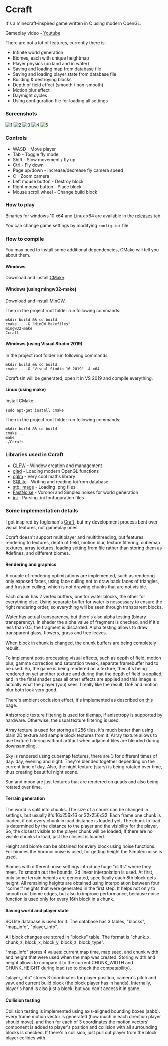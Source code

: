 # Ccraft

It's a minecraft-inspired game written in C using modern OpenGL.

Gameplay video - [Youtube](https://www.youtube.com/watch?v=BgpsSmIqFEc)

There are not a lot of features, currently there is:

* Infinite world generation
* Biomes, each with unique heightmap
* Player physics (on land and in water)
* Saving and loading map from database file
* Saving and loading player state from database file
* Building & destroying blocks
* Depth of field effect (smooth / non-smooth)
* Motion blur effect
* Day/night cycles
* Using configuration file for loading all settings

### Screenshots

![1](https://github.com/Winter091/Ccraft/blob/main/screenshots/biomes.png)
![2](https://github.com/Winter091/Ccraft/blob/main/screenshots/morning.png)
![3](https://github.com/Winter091/Ccraft/blob/main/screenshots/forest.png)
![4](https://github.com/Winter091/Ccraft/blob/main/screenshots/mountains.png)
![5](https://github.com/Winter091/Ccraft/blob/main/screenshots/night-2.png)

### Controls

* WASD               - Move player
* Tab                - Toggle fly mode
* Shift              - Slow movement / fly up
* Ctrl               - Fly down
* Page up/down       - Increase/decrease fly camera speed
* C                  - Zoom camera
* Left mouse button  - Destroy block
* Right mouse button - Place block
* Mouse scroll wheel - Change build block

### How to play

Binaries for windows 10 x64 and Linux x64 are available in the [releases](https://github.com/Winter091/Ccraft/releases) tab.

You can change game settings by modifying `config.ini` file.

### How to compile

You may need to install some additional dependencies, CMake will tell you about them.

#### Windows

Download and install [CMake](https://cmake.org/download/).

#### Windows (using mingw32-make)

Download and install [MinGW](https://sourceforge.net/projects/mingw-w64/).

Then in the project root folder run following commands:

    mkdir build && cd build
    cmake .. -G "MinGW Makefiles"
    mingw32-make
    Ccraft

#### Windows (using Visual Studio 2019)

In the project root folder run following commands:

    mkdir build && cd build
    cmake .. -G "Visual Studio 16 2019" -A x64
 
Ccraft.sln will be generated, open it in VS 2019 and compile everything.
 
#### Linux (using make)

Install CMake:

    sudo apt-get install cmake
    
Then in the project root folder run following commands:

    mkdir build && cd build
    cmake ..
    make
    ./Ccraft
    
### Libraries used in Ccraft

* [GLFW](https://github.com/glfw/glfw) - Window creation and management
* [glad](https://github.com/Dav1dde/glad) - Loading modern OpenGL functions
* [cglm](https://github.com/recp/cglm) - Very cool maths library
* [SQLite](https://www.sqlite.org/index.html) - Writing and reading to/from database
* [stb_image](https://github.com/nothings/stb) - Loading .png files
* [FastNoise](https://github.com/Auburn/FastNoise) - Voronoi and Simplex noises for world generation
* [ini](https://github.com/rxi/ini) - Parsing .ini fonfuguration files

### Some implementation details

I got inspired by fogleman's [Craft](https://github.com/fogleman/Craft), but my development process bent over visual features, not gameplay ones.

Ccraft doesn't support multiplayer and multithreading, but features rendering to textures, depth of field, motion blur, texture filtering, 
cubemap textures, array textures, loading setting from file rather than storing them as #defines, and different biomes.

#### Rendering and graphics

A couple of rendering optimizations are implemented, such as rendering only exposed faces, using face culling not to draw back faces of triangles,
and frustum culling, which is not drawing chunks that are not visible.

Each chunk has 2 vertex buffers, one for water blocks, the other for everything else. Using separate buffer for water is nessessary to ensure the right 
rendering order, so everything will be seen through transparent blocks.

Water has actual transparency, but there's also alpha testing (binary transparency). In shader the alpha value of fragment is checked, and if it's less than 0.5, 
the fragment is discarded. Alpha testing allows to draw transparent glass, flowers, grass and tree leaves.

When block in chunk is changed, the chunk buffers are being completely rebuilt.

To implement post-processing visual effects, such as depth of field, motion blur, gamma correction and saturation tweak, 
separate framebuffer had to be used. So, the game is being rendered on a texture, then it's being rendered on yet another texture
and during that the depth of field is applied, and in the final shader pass all other effects are applied and this image is actually what the player (you)
sees. I really like the result, DoF and motion blur both look very good.

There's ambient occlusion effect, it's implemented as described on [this](https://0fps.net/2013/07/03/ambient-occlusion-for-minecraft-like-worlds/) page.

Anisotropic texture filtering is used for tilemap, if anisotropy is supported by hardware. Otherwise, the usual texture filtering is used.

Array texture is used for storing all 256 tiles, it's much better than using plain 2D texture and sample block textures from it. Array texture allows to use
texture filtering without artifact when adjacent tiles are blended during downsampling.

Sky is rendered using cubemap textures, there are 3 for different times of day: day, evening and night. They're blended together depending on
the current time of day. Also, the night texture (stars) is being rotated over time, thus creating beautiful night scene.

Sun and moon are just textures that are rendered on quads and also being rotated over time.

#### Terrain generation

The world is split into chunks. The size of a chunk can be changed in settings, but usually it's 16x256x16 or 32x256x32. Each frame one chunk is loaded,
if not every chunk in load distance is loaded yet. The chunk to load is determined by the distance to the player and the visibility for the player. So, 
the closest visible to the player chunk will be loaded; If there are no visible chunks to load, just the closest is loaded.

Height and biome can be obtained for every block using noise functions. For biomes the Voronoi noise is used, for getting height the Simplex noise is used.

Biomes with different noise settings introduce huge "cliffs" where they meet. To smooth out the bounds, 2d linear interpolation is used. At first, only some 
terrain heights are generated, specifically each 8th block gets height. All remaining heights are obtained using interpolation between four "corner" heights
that were generated in the first step. It helps not only to smooth out biome edges, but also to improve performance, because noise function is used only for 
every 16th block in a chunk.

#### Saving world and player state

SQLlite database is used for it. The database has 3 tables, "blocks", "map_info", "player_info".

All block changes are stored in "blocks" table. The format is "chunk_x, chunk_z, block_x, block_y, block_z, block_type".

"map_info" stores 4 values: current map time, map seed, and chunk width and height that were used when the map was created.
Storing width and height allows to compare it to the current CHUNK_WIDTH and CHUNK_HEIGHT during load (so to check the compatability).

"player_info" stores 3 coordinates for player position, camera's pitch and yaw, and current build block (the block player has in hands). Internally, player's 
hand is also just a block, but you can't access it in game.

#### Collision testing

Collision testing is implemented using axis-aligned bounding boxes (aabb). Every frame motion vector is generated (how much in each direction player should move),
and then for each of 3 coordinates the motion vectors' component is added to player's position and collision with all surrounding blocks is checked. If there's 
a collision, just pull out player from the block player collides with.



